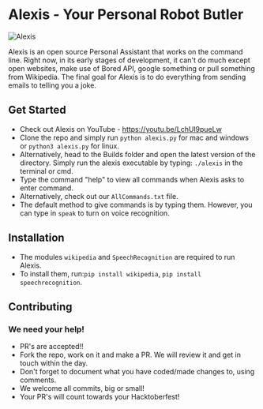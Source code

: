 # Alexis - Your Personal Robot Butler
![Alexis](https://github.com/virejdasani/Alexis/blob/master/res/img/Alexisimg.jpg?raw=true)

Alexis is an open source Personal Assistant that works on the command line.
Right now, in its early stages of development, it can't do much except open websites, make use of Bored API, google something or pull something from Wikipedia.
The final goal for Alexis is to do everything from sending emails to telling you a joke.

## Get Started
- Check out Alexis on YouTube - https://youtu.be/LchUl9pueLw
- Clone the repo and simply run `python alexis.py` for mac and windows or
`python3 alexis.py` for linux.
- Alternatively, head to the Builds folder and open the latest version of the directory. Simply run the alexis executable by typing: `./alexis` in the terminal or cmd.
- Type the command "help" to view all commands when Alexis asks to enter command.
- Alternatively, check out our `AllCommands.txt` file.
- The default method to give commands is by typing them. However, you can type in `speak` to turn on voice recognition.

## Installation
- The modules `wikipedia` and `SpeechRecognition` are required to run Alexis.     
- To install them, run:`pip install wikipedia`, `pip install speechrecognition`.

## Contributing
### We need your help!
- PR's are accepted!!
- Fork the repo, work on it and make a PR. We will review it and get in touch within the day.
- Don't forget to document what you have coded/made changes to, using comments.
- We welcome all commits, big or small!
- Your PR's will count towards your Hacktoberfest!
